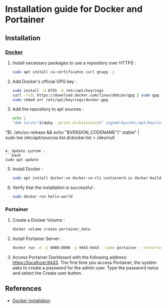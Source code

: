 # Installation guide for Docker and Portainer

## Installation

### [Docker](https://docs.docker.com/engine/install/debian/#install-using-the-repository)

1. Install necessary packages to use a repository over HTTPS :

   ```bash
   sudo apt install ca-certificates curl gnupg -y
   ```

2. Add Docker's official GPG key :

   ```bash
   sudo install -m 0755 -d /etc/apt/keyrings
   curl -fsSL https://download.docker.com/linux/debian/gpg | sudo gpg --dearmor -o /etc/apt/keyrings/docker.gpg
   sudo chmod a+r /etc/apt/keyrings/docker.gpg
   ```

3. Add the repository to apt sources :

   ```bash
   echo \
   "deb [arch="$(dpkg --print-architecture)" signed-by=/etc/apt/keyrings/docker.gpg] https://download.docker.com/linux/debian \

  "$(. /etc/os-release && echo "$VERSION_CODENAME")" stable" | \
  sudo tee /etc/apt/sources.list.d/docker.list > /dev/null

   ```

4. Update system :
   ```bash
   sudo apt update
   ```

5. Install Docker :

   ```bash
   sudo apt install docker-ce docker-ce-cli containerd.io docker-buildx-plugin  docker-compose docker-compose-plugin -y
   ```

6. Verify that the installation is successful :

   ```bash
   sudo docker run hello-world
   ```

### Portainer

1. Create a Docker Volume :

   ```bash
   docker volume create portainer_data
   ```

2. Install Portainer Server :

   ```bash
   docker run -d -p 8000:8000 -p 9443:9443 --name portainer --restart=unless-stopped -v /var/run/docker.sock:/var/run/docker.sock -v portainer_data:/data portainer/portainer-ce:latest
   ```

3. Access Portainer Dashboard with the following address: [https://localhost:9443](https://localhost:9443). The first time you access Portainer, the system asks to create a password for the admin user. Type the password twice and select the Create user button.

## References

- [Docker installation](https://docs.docker.com/engine/install/debian/#install-using-the-repository)
